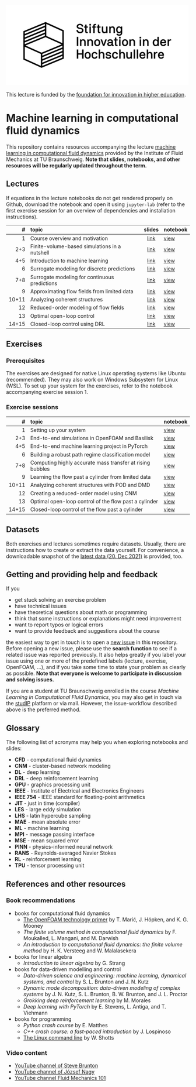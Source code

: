 ![funding_logo](logo_stiftung_hochschullehre.png)

This lecture is funded by the [foundation for innovation in higher education](https://stiftung-hochschullehre.de/).

# Machine learning in computational fluid dynamics

This repository contains resources accompanying the lecture [machine learning in computational fluid dynamics](https://www.tu-braunschweig.de/en/ism/teaching/courses/fluid-mechanics/translate-to-english-maschinelles-lernen-in-der-numerischen-stroemungsmechanik) provided by the Institute of Fluid Mechanics at TU Braunschweig. **Note that slides, notebooks, and other resources will be regularly updated throughout the term.**

## Lectures

If equations in the lecture notebooks do not get rendered properly on Github, download the notebook and open it using `jupyter-lab` (refer to the first exercise session for an overview of dependencies and installation instructions).

| # | topic | slides | notebook |
|--:|:------|:------:|:---------|
| 1 | Course overview and motivation | [link](https://andreweiner.github.io/ml-cfd-slides/ml_cfd_intro.html) | [view](./notebooks/ml_cfd_intro.ipynb) |
| 2+3 | Finite-volume-based simulations in a nutshell | [link](https://andreweiner.github.io/ml-cfd-slides/cfd_intro.html) | [view](./notebooks/cfd_intro.ipynb) |
| 4+5 | Introduction to machine learning | [link](https://andreweiner.github.io/ml-cfd-slides/ml_intro.html) | [view](./notebooks/ml_intro.ipynb) |
| 6 | Surrogate modeling for discrete predictions | [link](https://andreweiner.github.io/ml-cfd-slides/bubble_path_classification.html) | [view](./notebooks/bubble_path_classification.ipynb) |
| 7+8 | Surrogate modeling for continuous predictions | [link](https://andreweiner.github.io/ml-cfd-slides/mass_transfer_regression.html) |[view](./notebooks/mass_transfer_regression.ipynb) |
| 9 | Approximating flow fields from limited data | [link](https://andreweiner.github.io/ml-cfd-slides/cylinder_pinn.html) | [view](./notebooks/cylinder_pinn.ipynb) |
| 10+11 | Analyzing coherent structures| [link](https://andreweiner.github.io/ml-cfd-slides/coherent_structures_dim_reduction.html) | [view](./notebooks/coherent_structures_dim_reduction.ipynb) |
| 12 | Reduced-order modeling of flow fields | [link](https://andreweiner.github.io/ml-cfd-slides/cylinder_rom.html) | [view](./notebooks/cylinder_rom.ipynb) |
| 13 | Optimal open-loop control | [link](https://andreweiner.github.io/ml-cfd-slides/cylinder_bayesian_opt.html) | [view](./notebooks/cylinder_bayesian_opt.ipynb) |
| 14+15 | Closed-loop control using DRL | [link](https://andreweiner.github.io/ml-cfd-slides/cylinder_drl.html) | [view](./notebooks/cylinder_drl.ipynb) |

## Exercises

### Prerequisites

The exercises are designed for native Linux operating systems like Ubuntu (recommended). They may also work on Windows Subsystem for Linux (WSL). To set up your system for the exercises, refer to the notebook accompanying exercise session 1.

### Exercise sessions

| # | topic | notebook |
|--:|:------|:---------|
| 1 | Setting up your system | [view](./notebooks/system_setup.ipynb) |
| 2+3 | End-to-end simulations in OpenFOAM and Basilisk | [view](./notebooks/cfd_intro_exercise.ipynb) |
| 4+5 | End-to-end machine learning project in PyTorch | [view](./notebooks/ml_intro_exercise.ipynb) |
| 6 | Building a robust path regime classification model | [view](./notebooks/bubble_path_classification_exercise.ipynb)|
| 7+8 | Computing highly accurate mass transfer at rising bubbles | [view](./notebooks/mass_transfer_regression_exercise.ipynb) |
| 9 | Learning the flow past a cylinder from limited data | [view](./notebooks/cylinder_pinn_exercise.ipynb) |
| 10+11 | Analyzing coherent structures with POD and DMD| [view](./notebooks/coherent_structures_dim_reduction_exercise.ipynb) |
| 12 | Creating a reduced-order model using CNM | [view](./notebooks/cylinder_rom_exercise.ipynb) |
| 13 | Optimal open-loop control of the flow past a cylinder| [view](./notebooks/cylinder_bayesian_opt_exercise.ipynb) |
| 14+15 | Closed-loop control of the flow past a cylinder | [view](./notebooks/cylinder_drl_exercise.ipynb) |

## Datasets

Both exercises and lectures sometimes require datasets. Usually, there are instructions how to create or extract the data yourself. For convenience, a downloadable snapshot of the [latest data (20. Dec 2021)](https://cloudstorage.tu-braunschweig.de/getlink/fiYPP9HwVaypRziqMCjZuQVx/datasets_20_Dec_2021.zip) is provided, too.

## Getting and providing help and feedback

If you
- get stuck solving an exercise problem
- have technical issues
- have theoretical questions about math or programming
- think that some instructions or explanations might need improvement
- want to report typos or logical errors
- want to provide feedback and suggestions about the course

the easiest way to get in touch is to open a [new issue](https://github.com/AndreWeiner/ml-cfd-lecture/issues/new) in this repository. Before opening a new issue, please use the **search function** to see if a related issue was reported previously. It also helps greatly if you label your issue using one or more of the predefined labels (lecture, exercise, OpenFOAM, ...), and if you take some time to state your problem as clearly as possible. **Note that everyone is welcome to participate in discussion and solving issues.**

If you are a student at TU Braunschweig enrolled in the course *Machine Learning in Computational Fluid Dynamics*, you may also get in touch via the [studIP](https://studip.tu-braunschweig.de/dispatch.php/course/overview?cid=f79375e64fd07fe6606d810ab17496e7) platform or via mail. However, the issue-workflow described above is the preferred method.

## Glossary

The following list of acronyms may help you when exploring notebooks and slides:

- **CFD** - computational fluid dynamics
- **CNM** - cluster-based network modeling
- **DL** - deep learning
- **DRL** - deep reinforcement learning
- **GPU** - graphics processing unit
- **IEEE** - Institute of Electrical and Electronics Engineers
- **IEEE 754** - IEEE standard for floating-point arithmetics
- **JIT** - just in time (compiler)
- **LES** - large eddy simulation
- **LHS** - latin hypercube sampling
- **MAE** - mean absolute error
- **ML** - machine learning
- **MPI** - message passing interface
- **MSE** - mean squared error
- **PINN** - physics-informed neural network
- **RANS** - Reynolds-averaged Navier Stokes
- **RL** - reinforcement learning
- **TPU** - tensor processing unit

## References and other resources

### Book recommendations

- books for computational fluid dynamics
  - [The OpenFOAM technology primer](https://zenodo.org/record/4630596#.YXBgepuxVH4) by T. Marić, J. Höpken, and K. G. Mooney
  - *The finite volume method in computational fluid dynamics* by F. Moukalled, L. Mangani, and M. Darwish
  - *An introduction to computational fluid dynamics: the finite volume method* by H. K. Versteeg and W. Malalasekera
- books for linear algebra
  - *Introduction to linear algebra* by G. Strang
- books for data-driven modelling and control
  - *Data-driven science and engineering: machine learning, dynamical systems, and control* by S. L. Brunton and J. N. Kutz
  - *Dynamic mode decomposition: data-driven modeling of complex systems* by J. N. Kutz, S. L. Brunton, B. W. Brunton, and J. L. Proctor
  - *Grokking deep reinforcement learning* by M. Morales
  - *Deep learning with PyTorch* by E. Stevens, L. Antiga, and T. Viehmann
- books for programming
  - *Python crash course* by E. Matthes
  - *C++ crash course: a fast-paced introduction* by J. Lospinoso
  - [The Linux command line](https://linuxcommand.org/tlcl.php) by W. Shotts

### Video content

- [YouTube channel of Steve Brunton](https://www.youtube.com/c/Eigensteve)
- [YouTube channel of József Nagy](https://www.youtube.com/channel/UCjdgpuxuAxH9BqheyE82Vvw)
- [YouTube channel Fluid Mechanics 101](https://www.youtube.com/channel/UCcqQi9LT0ETkRoUu8eYaEkg)